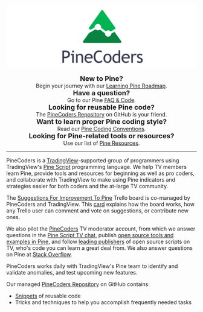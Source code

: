 <link rel="icon" href="http://pinecoders.com/favicon.ico?v=2" />

![logo](images/PineCoders.png "PineCoders")


<div align="center"><font size="+1"><strong>New to Pine?<br></strong></font> Begin your journey with our <a href="http://www.pinecoders.com/learning_pine_roadmap">Learning Pine Roadmap</a>.</div>

<div align="center"><font size="+1"><strong>Have a question?<br></strong></font> Go to our Pine <a href="http://www.pinecoders.com/faq_and_code">FAQ & Code</a>.</div>

<div align="center"><font size="+1"><strong>Looking for reusable Pine code?<br></strong></font> The <a href="https://github.com/pinecoders/pine-utils">PineCoders Repository</a>  on GitHub is your friend.</div>

<div align="center"><font size="+1"><strong>Want to learn proper Pine coding style?<br></strong></font> Read our <a href="http://www.pinecoders.com/coding_conventions">Pine Coding Conventions</a>.</div>

<div align="center"><font size="+1"><strong>Looking for Pine-related tools or resources?<br></strong></font> Use our list of <a href="http://www.pinecoders.com/resources">Pine Resources</a>.</div>

---

PineCoders is a [TradingView](https://www.tradingview.com/)-supported group of programmers using TradingView's [Pine Script](https://www.tradingview.com/pine-script-docs/en/v4/Introduction.html) programming language. We help TV members learn Pine, provide tools and resources for beginning as well as pro coders, and collaborate with TradingView to make using Pine indicators and strategies easier for both coders and the at-large TV community.

The [Suggestions For Improvement To Pine](https://trello.com/b/Jmv6c8Cx) Trello board is co-managed by PineCoders and TradingView. This [card](https://trello.com/c/r0jKAKhK) explains how the board works, how any Trello user can comment and vote on suggestions, or contribute new ones.

We also pilot the [PineCoders](https://www.tradingview.com/u/PineCoders/#published-scripts) TV moderator account, from which we answer questions in the [Pine Script TV chat](https://www.tradingview.com/chat/#BfmVowG1TZkKO235), publish [open source tools and examples in Pine](https://www.tradingview.com/u/PineCoders/#published-scripts), and follow [leading publishers](https://www.tradingview.com/u/PineCoders/#following-people) of open source scripts on TV, who's code you can learn a great deal from. We also answer questions on Pine at [Stack Overflow](https://stackoverflow.com/questions/tagged/pine-script?sort=Newest).

PineCoders works daily with TradingView's Pine team to identify and validate anomalies, and test upcoming new features.

Our managed [PineCoders Repository](https://github.com/pinecoders/pine-utils) on GitHub contains:
- [Snippets](https://github.com/pinecoders/pine-utils/tree/master/snippets) of reusable code
- Tricks and techniques to help you accomplish frequently needed tasks
